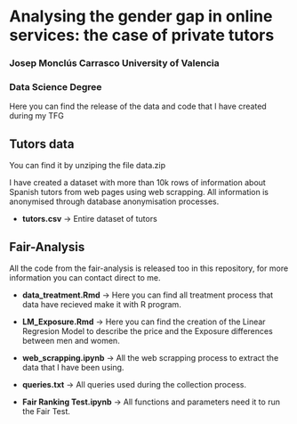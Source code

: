 # Analysing the gender gap in online services: the case of private tutors

### Josep Monclús Carrasco University of Valencia 
### Data Science Degree

Here you can find the release of the data and code that I have created during my TFG

## Tutors data

You can find it by unziping the file data.zip

I have created a dataset with more than 10k rows of information about Spanish tutors from web pages using web scrapping. All information is anonymised through database anonymisation processes. 

- **tutors.csv** -> Entire dataset of tutors

## Fair-Analysis

All the code from the fair-analysis is released too in this repository, for more information you can contact direct to me.

- **data_treatment.Rmd** -> Here you can find all treatment process that data have recieved make it with R program.

- **LM_Exposure.Rmd** -> Here you can find the creation of the Linear Regresion Model to describe the price and the Exposure differences between men and women.

- **web_scrapping.ipynb** -> All the web scrapping process to extract the data that I have been using.

- **queries.txt** -> All queries used during the collection process.

- **Fair Ranking Test.ipynb** -> All functions and parameters need it to run the Fair Test.
